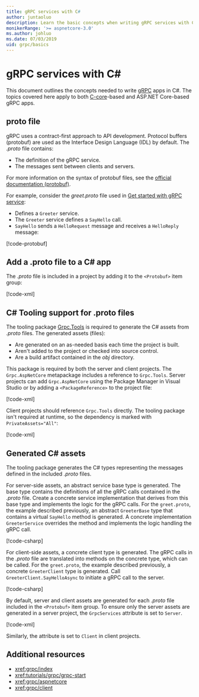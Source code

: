 ```yaml
---
title: gRPC services with C#
author: juntaoluo
description: Learn the basic concepts when writing gRPC services with C#.
monikerRange: '>= aspnetcore-3.0'
ms.author: johluo
ms.date: 07/03/2019
uid: grpc/basics
---
```

# gRPC services with C\#

This document outlines the concepts needed to write [gRPC](https://grpc.io/docs/guides/) apps in C#. The topics covered here apply to both [C-core](https://grpc.io/blog/grpc-stacks)-based and ASP.NET Core-based gRPC apps.

## proto file

gRPC uses a contract-first approach to API development. Protocol buffers (protobuf) are used as the Interface Design Language (IDL) by default. The *.proto* file contains:

* The definition of the gRPC service.
* The messages sent between clients and servers.

For more information on the syntax of protobuf files, see the [official documentation (protobuf)](https://developers.google.com/protocol-buffers/docs/proto3).

For example, consider the *greet.proto* file used in [Get started with gRPC service](xref:tutorials/grpc/grpc-start):

* Defines a `Greeter` service.
* The `Greeter` service defines a `SayHello` call.
* `SayHello` sends a `HelloRequest` message and receives a `HelloReply` message:

[!code-protobuf[](~/tutorials/grpc/grpc-start/sample/GrpcGreeter/Protos/greet.proto)]

## Add a .proto file to a C\# app

The *.proto* file is included in a project by adding it to the `<Protobuf>` item group:

[!code-xml[](~/tutorials/grpc/grpc-start/sample/GrpcGreeter/GrpcGreeter.csproj?highlight=2&range=7-9)]

## C# Tooling support for .proto files

The tooling package [Grpc.Tools](https://www.nuget.org/packages/Grpc.Tools/) is required to generate the C# assets from *.proto* files. The generated assets (files):

* Are generated on an as-needed basis each time the project is built.
* Aren't added to the project or checked into source control.
* Are a build artifact contained in the *obj* directory.

This package is required by both the server and client projects. The `Grpc.AspNetCore` metapackage includes a reference to `Grpc.Tools`. Server projects can add `Grpc.AspNetCore` using the Package Manager in Visual Studio or by adding a `<PackageReference>` to the project file:

[!code-xml[](~/tutorials/grpc/grpc-start/sample/GrpcGreeter/GrpcGreeter.csproj?highlight=1&range=12)]

Client projects should reference `Grpc.Tools` directly. The tooling package isn't required at runtime, so the dependency is marked with `PrivateAssets="All"`:

[!code-xml[](~/tutorials/grpc/grpc-start/sample/GrpcGreeterClient/GrpcGreeterClient.csproj?highlight=1&range=11)]

## Generated C# assets

The tooling package generates the C# types representing the messages defined in the included *.proto* files.

For server-side assets, an abstract service base type is generated. The base type contains the definitions of all the gRPC calls contained in the *.proto* file. Create a concrete service implementation that derives from this base type and implements the logic for the gRPC calls. For the `greet.proto`, the example described previously, an abstract `GreeterBase` type that contains a virtual `SayHello` method is generated. A concrete implementation `GreeterService` overrides the method and implements the logic handling the gRPC call.

[!code-csharp[](~/tutorials/grpc/grpc-start/sample/GrpcGreeter/Services/GreeterService.cs?name=snippet)]

For client-side assets, a concrete client type is generated. The gRPC calls in the *.proto* file are translated into methods on the concrete type, which can be called. For the `greet.proto`, the example described previously, a concrete `GreeterClient` type is generated. Call `GreeterClient.SayHelloAsync` to initiate a gRPC call to the server.

[!code-csharp[](~/tutorials/grpc/grpc-start/sample/GrpcGreeterClient/Program.cs?highlight=3-6&name=snippet)]

By default, server and client assets are generated for each *.proto* file included in the `<Protobuf>` item group. To ensure only the server assets are generated in a server project, the `GrpcServices` attribute is set to `Server`.

[!code-xml[](~/tutorials/grpc/grpc-start/sample/GrpcGreeter/GrpcGreeter.csproj?highlight=2&range=7-9)]

Similarly, the attribute is set to `Client` in client projects.

## Additional resources

* <xref:grpc/index>
* <xref:tutorials/grpc/grpc-start>
* <xref:grpc/aspnetcore>
* <xref:grpc/client>
